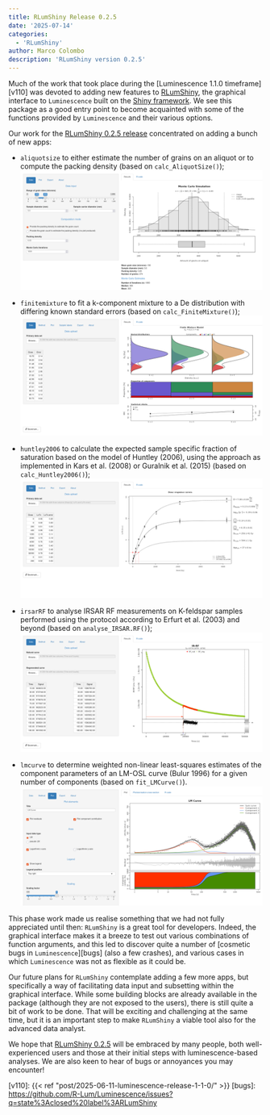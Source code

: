 ```yaml
---
title: RLumShiny Release 0.2.5
date: '2025-07-14'
categories:
  - 'RLumShiny'
author: Marco Colombo
description: 'RLumShiny version 0.2.5'
---
```


Much of the work that took place during the [Luminescence 1.1.0 timeframe][v110]
was devoted to adding new features to [RLumShiny][rlshiny], the graphical
interface to `Luminescence` built on the [Shiny framework][shiny]. We see this
package as a good entry point to become acquainted with some of the functions
provided by `Luminescence` and their various options.

Our work for the [RLumShiny 0.2.5 release][rls025] concentrated on adding a
bunch of new apps:

* `aliquotsize` to either estimate the number of grains on an aliquot or to
compute the packing density (based on `calc_AliquotSize()`);
![aliquotsize](aliquotsize.png "Screenshot of the aliquotsize app")

* `finitemixture` to fit a k-component mixture to a De distribution with
differing known standard errors (based on `calc_FiniteMixture()`);
![finitemixture](finitemixture.png "Screenshot of the finitemixture app")

* `huntley2006` to calculate the expected sample specific fraction of
saturation based on the model of Huntley (2006), using the approach as
implemented in Kars et al. (2008) or Guralnik et al. (2015) (based on
`calc_Huntley2006()`);
![huntley2006](huntley2006.png "Screenshot of the huntley2006 app")

* `irsarRF` to analyse IRSAR RF measurements on K-feldspar samples performed
using the protocol according to Erfurt et al. (2003) and beyond (based on
`analyse_IRSAR.RF()`);
![irsarRF](irsarRF.png "Screenshot of the irsarRF app")

* `lmcurve` to determine weighted non-linear least-squares estimates of the
component parameters of an LM-OSL curve (Bulur 1996) for a given number of
components (based on `fit_LMCurve()`).
![lmcurve](lmcurve.png "Screenshot of the lmcurve app")

This phase work made us realise something that we had not fully appreciated
until then: `RLumShiny` is a great tool for developers. Indeed, the graphical
interface makes it a breeze to test out various combinations of function
arguments, and this led to discover quite a number of
[cosmetic bugs in `Luminescence`][bugs] (also a few crashes), and various
cases in which `Luminescence` was not as flexible as it could be.

Our future plans for `RLumShiny` contemplate adding a few more apps, but
specifically a way of facilitating data input and subsetting within the
graphical interface. While some building blocks are already available in the
package (although they are not exposed to the users), there is still quite a
bit of work to be done. That will be exciting and challenging at the same
time, but it is an important step to make `RLumShiny` a viable tool also for
the advanced data analyst.

We hope that [RLumShiny 0.2.5][rls025] will be embraced by many people, both
well-experienced users and those at their initial steps with luminescence-based
analyses. We are also keen to hear of bugs or annoyances you may encounter!

[rlshiny]: https://tzerk.github.io/RLumShiny/
[shiny]:   https://shiny.posit.co/
[rls025]:  https://github.com/tzerk/RLumShiny/releases/tag/v0.2.5
[v110]:    {{< ref "post/2025-06-11-luminescence-release-1-1-0/" >}}
[bugs]:    https://github.com/R-Lum/Luminescence/issues?q=state%3Aclosed%20label%3ARLumShiny
